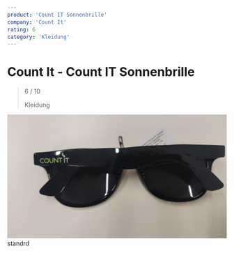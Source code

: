 ```yaml
---
product: 'Count IT Sonnenbrille'
company: 'Count It'
rating: 6
category: 'Kleidung'
---
```


# Count It - Count IT Sonnenbrille
>
> 6 / 10
>
> Kleidung

![Count IT Sonnenbrille](./assets/count-it-count-it-sonnenbrille-2e6c162a-22c0-4db7-b17d-eb2db2d61477.jpg)
standrd
